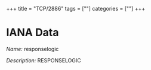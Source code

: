 +++
title = "TCP/2886"
tags = [""]
categories = [""]
+++

# IANA Data

_Name:_ responselogic

_Description:_ RESPONSELOGIC


